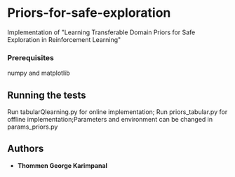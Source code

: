 # Priors-for-safe-exploration
Implementation of "Learning Transferable Domain Priors for Safe Exploration in Reinforcement Learning"

### Prerequisites

numpy and matplotlib

## Running the tests

Run tabularQlearning.py for online implementation;
Run priors_tabular.py for offline implementation;Parameters and environment can be changed in params_priors.py

## Authors

* **Thommen George Karimpanal** 
